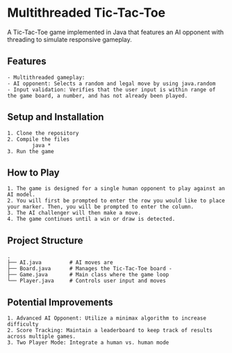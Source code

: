 # Multithreaded Tic-Tac-Toe
A Tic-Tac-Toe game implemented in Java that features an AI opponent with threading to simulate responsive gameplay. 

## Features
    - Multithreaded gameplay: 
    - AI opponent: Selects a random and legal move by using java.random
    - Input validation: Verifies that the user input is within range of the game board, a number, and has not already been played. 
    
## Setup and Installation
    1. Clone the repository
    2. Compile the files
            java *
    3. Run the game
    
## How to Play
    1. The game is designed for a single human opponent to play against an AI model.
    2. You will first be prompted to enter the row you would like to place your marker. Then, you will be prompted to enter the column. 
    3. The AI challenger will then make a move. 
    4. The game continues until a win or draw is detected. 

## Project Structure 
    .
    ├── AI.java         # AI moves are 
    ├── Board.java      # Manages the Tic-Tac-Toe board - 
    ├── Game.java       # Main class where the game loop
    └── Player.java     # Controls user input and moves


## Potential Improvements
    1. Advanced AI Opponent: Utilize a minimax algorithm to increase difficulty
    2. Score Tracking: Maintain a leaderboard to keep track of results across multiple games.
    3. Two Player Mode: Integrate a human vs. human mode 


